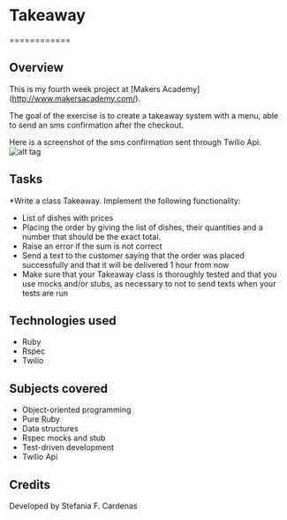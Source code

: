 # Takeaway
============

Overview
---------

This is my fourth week project at [Makers Academy] (http://www.makersacademy.com/‎).

The goal of the exercise is to create a takeaway system with a menu, able to send an sms confirmation after the checkout.

Here is a screenshot of the sms confirmation sent through Twilio Api.
![alt tag]()


Tasks
------
*Write a class Takeaway.
Implement the following functionality:
* List of dishes with prices
* Placing the order by giving the list of dishes, their quantities and a number that should be the exact total.
* Raise an error if the sum is not correct
* Send a text to the customer saying that the order was placed successfully and that it will be delivered 1 hour from now
* Make sure that your Takeaway class is thoroughly tested and that you use mocks and/or stubs, as necessary to not to send texts when your tests are run

Technologies used
------------------

* Ruby
* Rspec
* Twilio

Subjects covered
-----------------

* Object-oriented programming
* Pure Ruby
* Data structures
* Rspec mocks and stub
* Test-driven development
* Twilio Api

Credits
--------

Developed by Stefania F. Cardenas

